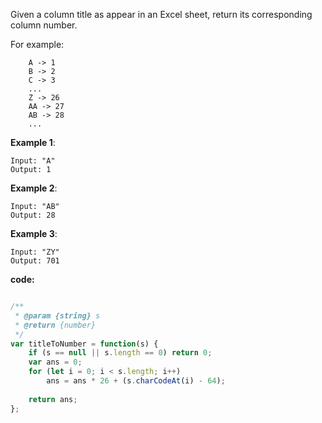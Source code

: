 Given a column title as appear in an Excel sheet, return its corresponding column number.

For example:
```
    A -> 1
    B -> 2
    C -> 3
    ...
    Z -> 26
    AA -> 27
    AB -> 28 
    ...
```

**Example 1**:
```
Input: "A"
Output: 1
```

**Example 2**:
```
Input: "AB"
Output: 28
```

**Example 3**:
```
Input: "ZY"
Output: 701
```

**code:**

```js

/**
 * @param {string} s
 * @return {number}
 */
var titleToNumber = function(s) {
    if (s == null || s.length == 0) return 0;
    var ans = 0;
    for (let i = 0; i < s.length; i++) 
        ans = ans * 26 + (s.charCodeAt(i) - 64);
    
    return ans;
};


```